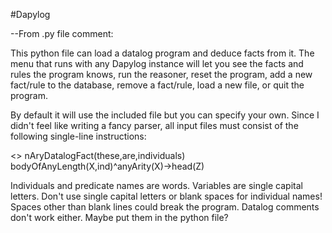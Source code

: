 #Dapylog

--From .py file comment:

This python file can load a datalog 
program and deduce facts from it. The menu
that runs with any Dapylog instance 
will let you see the facts and rules the
program knows, run the reasoner, reset
the program, add a new fact/rule to the
database, remove a fact/rule, load a 
new file, or quit the program. 

By default it will use the included 
file but you can specify your own. 
Since I didn't feel like writing a fancy 
parser, all input files must consist 
of the following single-line instructions:

<<blank line>>
nAryDatalogFact(these,are,individuals)
bodyOfAnyLength(X,ind)^anyArity(X)->head(Z)

Individuals and predicate names are words.
Variables are single capital letters.
Don't use single capital letters or blank
spaces for individual names!
Spaces other than blank lines could 
break the program.
Datalog comments don't work either. 
Maybe put them in the python file?

